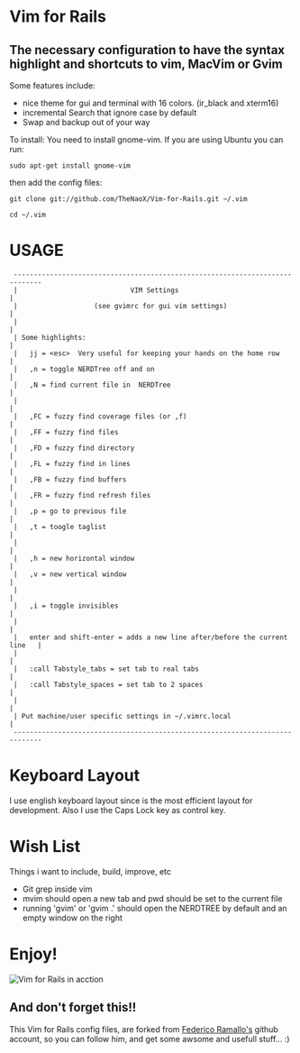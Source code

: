 # Vim for Rails

## The necessary configuration to have the syntax highlight and shortcuts to vim, MacVim or Gvim

Some features include:

* nice theme for gui and terminal with 16 colors. (ir_black and xterm16)
* incremental Search that ignore case by default
* Swap and backup out of your way

To install:
You need to install gnome-vim. If you are using Ubuntu you can run:

 `sudo apt-get install gnome-vim`

then add the config files:

 `git clone git://github.com/TheNaoX/Vim-for-Rails.git ~/.vim`

    cd ~/.vim

# USAGE
     -----------------------------------------------------------------------------  
     |                            VIM Settings                                   |
     |                   (see gvimrc for gui vim settings)                       |
     |                                                                           |
     | Some highlights:                                                          |
     |   jj = <esc>  Very useful for keeping your hands on the home row          |
     |   ,n = toggle NERDTree off and on                                         |
     |   ,N = find current file in  NERDTree                                     |
     |                                                                           |
     |   ,FC = fuzzy find coverage files (or ,f)                                 |
     |   ,FF = fuzzy find files                                                  |
     |   ,FD = fuzzy find directory                                              |
     |   ,FL = fuzzy find in lines                                               |
     |   ,FB = fuzzy find buffers                                                |
     |   ,FR = fuzzy find refresh files                                          |
     |   ,p = go to previous file                                                |
     |   ,t = toogle taglist                                                     |
     |                                                                           |
     |   ,h = new horizontal window                                              |
     |   ,v = new vertical window                                                |
     |                                                                           |
     |   ,i = toggle invisibles                                                  |
     |                                                                           |
     |   enter and shift-enter = adds a new line after/before the current line   |
     |                                                                           |
     |   :call Tabstyle_tabs = set tab to real tabs                              |
     |   :call Tabstyle_spaces = set tab to 2 spaces                             |
     |                                                                           |
     | Put machine/user specific settings in ~/.vimrc.local                      |
     -----------------------------------------------------------------------------  



# Keyboard Layout

I use english keyboard layout since is the most efficient layout for development.
Also I use the Caps Lock key as control key. 


# Wish List

Things i want to include, build, improve, etc

* Git grep inside vim 
* mvim should open a new tab and pwd should be set to the current file
* running 'gvim' or 'gvim .' should open the NERDTREE by default and an empty window on the right


# Enjoy!

![Vim for Rails in acction](http://dl.dropbox.com/u/56777664/Pantallazo%20del%202012-01-11%2022%3A42%3A27.png)

## And don't forget this!!

This Vim for Rails config files, are forked from [Federico Ramallo's](https://github.com/framallo) github account, so you can follow him, and get some awsome and usefull stuff... :)
